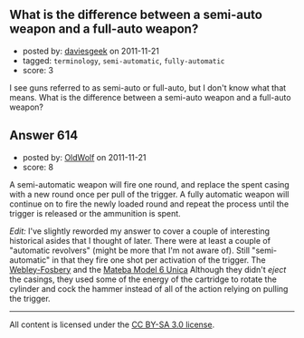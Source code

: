 ## What is the difference between a semi-auto weapon and a full-auto weapon?

- posted by: [daviesgeek](https://stackexchange.com/users/-1/262-daviesgeek) on 2011-11-21
- tagged: `terminology`, `semi-automatic`, `fully-automatic`
- score: 3

<p>I see guns referred to as semi-auto or full-auto, but I don't know what that means. What is the difference between a semi-auto weapon and a full-auto weapon?</p>



## Answer 614

- posted by: [OldWolf](https://stackexchange.com/users/-1/111-oldwolf) on 2011-11-21
- score: 8

<p>A semi-automatic weapon will fire one round, and replace the spent casing with a new round once per pull of the trigger. A fully automatic weapon will continue on to fire the newly loaded round and repeat the process until the trigger is released or the ammunition is spent. </p>

<p><em>Edit:</em>
I've slightly reworded my answer to cover a couple of interesting historical asides that I thought of later. There were at least a couple of "automatic revolvers" (might be more that I'm not aware of). Still "semi-automatic" in that they fire one shot per activation of the trigger. The <a href="http://world.guns.ru/handguns/double-action-revolvers/brit/webley-fosbery-e.html">Webley-Fosbery</a> and the <a href="http://world.guns.ru/handguns/double-action-revolvers/it/mateba-unica-6-e.html">Mateba Model 6 Unica</a> Although they didn't <em>eject</em> the casings, they used some of the energy of the cartridge to rotate the cylinder and cock the hammer instead of all of the action relying on pulling the trigger. </p>




---

All content is licensed under the [CC BY-SA 3.0 license](https://creativecommons.org/licenses/by-sa/3.0/).
